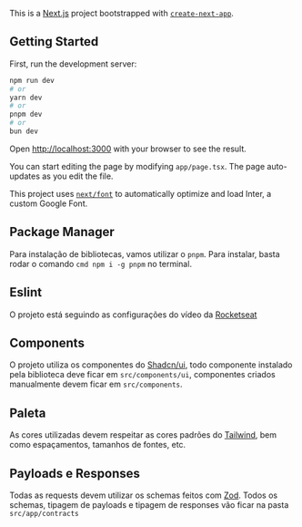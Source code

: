 This is a [Next.js](https://nextjs.org/) project bootstrapped with [`create-next-app`](https://github.com/vercel/next.js/tree/canary/packages/create-next-app).

## Getting Started

First, run the development server:

```bash
npm run dev
# or
yarn dev
# or
pnpm dev
# or
bun dev
```

Open [http://localhost:3000](http://localhost:3000) with your browser to see the result.

You can start editing the page by modifying `app/page.tsx`. The page auto-updates as you edit the file.

This project uses [`next/font`](https://nextjs.org/docs/basic-features/font-optimization) to automatically optimize and load Inter, a custom Google Font.

## Package Manager

Para instalação de bibliotecas, vamos utilizar o `pnpm`. Para instalar, basta rodar o comando ```cmd npm i -g pnpm``` no terminal.

## Eslint

O projeto está seguindo as configurações do vídeo da [Rocketseat](https://youtu.be/cbSHUVSUFgY?si=hMa7rV-B4ZS05YhV)

## Components

O projeto utiliza os componentes do [Shadcn/ui](https://ui.shadcn.com/), todo componente instalado pela biblioteca deve ficar em `src/components/ui`, componentes criados manualmente devem ficar em `src/components`.

## Paleta

As cores utilizadas devem respeitar as cores padrões do [Tailwind](https://tailwindcss.com/), bem como espaçamentos, tamanhos de fontes, etc.

## Payloads e Responses

Todas as requests devem utilizar os schemas feitos com [Zod](https://zod.dev/). Todos os schemas, tipagem de payloads e tipagem de responses vão ficar na pasta `src/app/contracts`